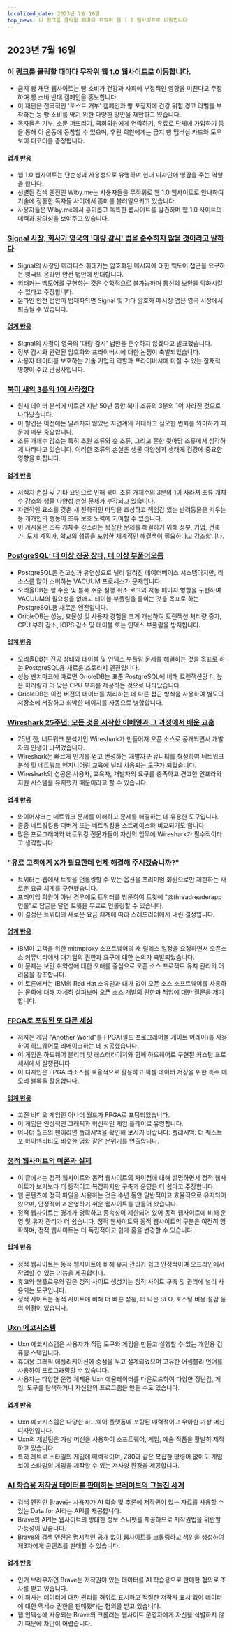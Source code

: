 ```yaml
---
localized_date: 2023년 7월 16일
top_news: 이 링크를 클릭할 때마다 무작위 웹 1.0 웹사이트로 이동합니다
---
```


## 2023년 7월 16일

### [이 링크를 클릭할 때마다 무작위 웹 1.0 웹사이트로 이동합니다](https://wiby.me/surprise/).

- 금지 빵 재단 웹사이트는 빵 소비가 건강과 사회에 부정적인 영향을 미친다고 주장하며 빵 소비 반대 캠페인을 홍보합니다.
- 이 재단은 전국적인 '토스트 거부' 캠페인과 빵 포장지에 건강 위험 경고 라벨을 부착하는 등 빵 소비를 막기 위한 다양한 방안을 제안하고 있습니다.
- 독자들은 기부, 소문 퍼뜨리기, 국회의원에게 연락하기, 유료로 단체에 가입하기 등을 통해 이 운동에 동참할 수 있으며, 후원 회원에게는 금지 빵 멤버십 카드와 도우 보이 디코더를 증정합니다.

#### [업계 반응](http://news.ycombinator.com/item?id=36739920)

- 웹 1.0 웹사이트는 단순성과 사용성으로 유명하며 현대 디자인에 영감을 주는 역할을 합니다.
- 선별된 검색 엔진인 Wiby.me는 사용자들을 무작위로 웹 1.0 웹사이트로 안내하여 기술에 정통한 독자들 사이에서 흥미를 불러일으키고 있습니다.
- 사용자들은 Wiby.me에서 흥미롭고 독특한 웹사이트를 발견하며 웹 1.0 사이트의 매력과 창의성을 보여주고 있습니다.

### [Signal 사장, 회사가 영국의 '대량 감시' 법을 준수하지 않을 것이라고 말하다](https://fortune.com/2023/07/13/signal-president-mass-surveillance-uk-law/)

- Signal의 사장인 메러디스 휘태커는 암호화된 메시지에 대한 백도어 접근을 요구하는 영국의 온라인 안전 법안에 반대합니다.
- 휘태커는 백도어를 구현하는 것은 수학적으로 불가능하며 통신의 보안을 약화시킬 수 있다고 주장합니다.
- 온라인 안전 법안이 법제화되면 Signal 및 기타 암호화 메시징 앱은 영국 시장에서 퇴출될 수 있습니다.

#### [업계 반응](http://news.ycombinator.com/item?id=36737733)

- Signal의 사장이 영국의 '대량 감시' 법안을 준수하지 않겠다고 발표했습니다.
- 정부 감시와 관련된 암호화와 프라이버시에 대한 논쟁이 촉발되었습니다.
- 사용자 데이터를 보호하는 기술 기업의 역할과 프라이버시에 미칠 수 있는 잠재적 영향이 주요 관심사입니다.

### [북미 새의 3분의 1이 사라졌다](https://nautil.us/a-third-of-north-americas-birds-have-vanished-340007/)

- 원시 데이터 분석에 따르면 지난 50년 동안 북미 조류의 3분의 1이 사라진 것으로 나타났습니다.
- 이 발견은 이전에는 알려지지 않았던 자연계의 거대하고 심오한 변화를 의미하기 때문에 매우 중요합니다.
- 조류 개체수 감소는 특히 초원 조류와 숲 조류, 그리고 흔한 뒷마당 조류에서 심각하게 나타나고 있습니다. 이러한 조류의 손실은 생물 다양성과 생태계 건강에 중요한 영향을 미칩니다.

#### [업계 반응](http://news.ycombinator.com/item?id=36741910)

- 서식지 손실 및 기타 요인으로 인해 북미 조류 개체수의 3분의 1이 사라져 조류 개체수 감소와 생물 다양성 손실 문제가 부각되고 있습니다.
- 자연적인 요소를 갖춘 새 친화적인 마당을 조성하고 책임감 있는 반려동물을 키우는 등 개개인의 행동이 조류 보호 노력에 기여할 수 있습니다.
- 이 게시물은 조류 개체수 감소라는 복잡한 문제를 해결하기 위해 정부, 기업, 건축가, 도시 계획가, 학교의 행동을 포함한 체계적인 해결책이 필요하다고 강조합니다.

### [PostgreSQL: 더 이상 진공 상태, 더 이상 부풀어오름](https://www.orioledata.com/blog/no-more-vacuum-in-postgresql/)

- PostgreSQL은 견고성과 유연성으로 널리 알려진 데이터베이스 시스템이지만, 리소스를 많이 소비하는 VACUUM 프로세스가 문제입니다.
- 오리올DB는 행 수준 및 블록 수준 실행 취소 로그와 자동 페이지 병합을 구현하여 VACUUM의 필요성을 없애고 테이블 부풀림을 줄이는 것을 목표로 하는 PostgreSQL용 새로운 엔진입니다.
- OrioleDB는 성능, 효율성 및 사용자 경험을 크게 개선하여 트랜잭션 처리량 증가, CPU 부하 감소, IOPS 감소 및 테이블 또는 인덱스 부풀림을 방지합니다.

#### [업계 반응](http://news.ycombinator.com/item?id=36740921)

- 오리올DB는 진공 상태와 테이블 및 인덱스 부풀림 문제를 해결하는 것을 목표로 하는 PostgreSQL용 새로운 스토리지 엔진입니다.
- 성능 벤치마크에 따르면 OrioleDB는 표준 PostgreSQL에 비해 트랜잭션당 더 높은 처리량과 더 낮은 CPU 부하를 제공하는 것으로 나타났습니다.
- OrioleDB는 이전 버전의 데이터를 처리하는 데 다른 접근 방식을 사용하여 별도의 저장소에 저장하고 희박한 페이지를 자동으로 병합합니다.

### [Wireshark 25주년: 모든 것을 시작한 이메일과 그 과정에서 배운 교훈](https://blog.wireshark.org/2023/07/wireshark-is-25/)

- 25년 전, 네트워크 분석기인 Wireshark가 만들어져 오픈 소스로 공개되면서 개발자의 인생이 바뀌었습니다.
- Wireshark는 빠르게 인기를 얻고 번성하는 개발자 커뮤니티를 형성하여 네트워크 분석 및 네트워크 엔지니어링 교육에 널리 사용되는 도구가 되었습니다.
- Wireshark의 성공은 사용자, 교육자, 개발자의 요구를 충족하고 견고한 인프라와 지원 시스템을 유지했기 때문이라고 할 수 있습니다.

#### [업계 반응](http://news.ycombinator.com/item?id=36734214)

- 와이어샤크는 네트워크 문제를 이해하고 문제를 해결하는 데 유용한 도구입니다.
- 종종 네트워킹용 디버거 또는 네트워킹용 스트레이스와 비교되기도 합니다.
- 많은 프로그래머와 네트워킹 전문가들이 자신의 업무에 Wireshark가 필수적이라고 생각합니다.

### ["유료 고객에게 X가 필요한데 언제 해결해 주시겠습니까?"](https://twitter.com/maximilianhils/status/1680193548212228097)

- 트위터는 웹에서 트윗을 언롤링할 수 있는 옵션을 프리미엄 회원으로만 제한하는 새로운 요금 체계를 구현했습니다.
- 프리미엄 회원이 아닌 경우에도 트위터를 방문하여 트윗에 "@threadreaderapp 언롤"로 답글을 달면 트윗을 무료로 언롤링할 수 있습니다.
- 이 결정은 트위터의 새로운 요금 체계에 따라 스레드리더에서 내린 결정입니다.

#### [업계 반응](http://news.ycombinator.com/item?id=36737567)

- IBM이 고객을 위한 mitmproxy 소프트웨어의 새 릴리스 일정을 요청하면서 오픈소스 커뮤니티에서 대기업의 권한과 요구에 대한 논의가 촉발되었습니다.
- 이 문제는 보안 취약성에 대한 오해를 중심으로 오픈 소스 프로젝트 유지 관리의 어려움을 강조합니다.
- 이 토론에서는 IBM의 Red Hat 소유권과 대가 없이 오픈 소스 소프트웨어를 사용하는 문화에 대해 자세히 살펴보며 오픈 소스 개발의 권한과 책임에 대한 질문을 제기합니다.

### [FPGA로 포팅된 또 다른 세상](https://github.com/sylefeb/a5k)

- 저자는 게임 "Another World"를 FPGA(필드 프로그래머블 게이트 어레이)를 사용하여 하드웨어로 리메이크하는 데 성공했습니다.
- 이 게임은 하드웨어 블리터 및 래스터라이저와 함께 하드웨어로 구현된 커스텀 프로세서에서 실행됩니다.
- 이 디자인은 FPGA 리소스를 효율적으로 활용하고 픽셀 데이터 저장을 위한 특수 메모리 블록을 활용합니다.

#### [업계 반응](http://news.ycombinator.com/item?id=36738347)

- 고전 비디오 게임인 어나더 월드가 FPGA로 포팅되었습니다.
- 이 게임은 인상적인 그래픽과 혁신적인 게임 플레이로 유명합니다.
- 어나더 월드의 팬이라면 플래시백을 확인해 보시기 바랍니다: 플래시백: 더 퀘스트 포 아이덴티티도 비슷한 영화 같은 분위기를 연출합니다.

### [정적 웹사이트의 이론과 실제](https://utcc.utoronto.ca/~cks/space/blog/web/StaticWebsiteTheoryPractice)

- 이 글에서는 정적 웹사이트와 동적 웹사이트의 차이점에 대해 설명하면서 정적 웹사이트가 보기보다 더 동적이고 복잡하지만 구축과 운영은 더 쉽다고 주장합니다.
- 웹 콘텐츠에 정적 파일을 사용하는 것은 수년 동안 일반적이고 효율적으로 유지되어 왔으며, 안정적이고 운영하기 쉬운 웹사이트를 만들어 왔습니다.
- 정적 웹사이트는 경계가 명확하고 종속성이 제한되어 있어 동적 웹사이트에 비해 운영 및 유지 관리가 더 쉽습니다. 정적 웹사이트와 동적 웹사이트의 구분은 여전히 명확하며, 정적 웹사이트는 더 독립적이고 쉽게 홈을 변경할 수 있습니다.

#### [업계 반응](http://news.ycombinator.com/item?id=36734423)

- 정적 웹사이트는 동적 웹사이트에 비해 유지 관리가 쉽고 안정적이며 오프라인에서 작업할 수 있는 기능을 제공합니다.
- 휴고와 웹플로우와 같은 정적 사이트 생성기는 정적 사이트 구축 및 관리에 널리 사용되는 도구입니다.
- 정적 사이트는 동적 사이트에 비해 더 빠른 성능, 더 나은 SEO, 호스팅 비용 절감 등의 이점이 있습니다.

### [Uxn 에코시스템](https://100r.co/site/uxn.html)

- Uxn 에코시스템은 사용자가 직접 도구와 게임을 만들고 실행할 수 있는 개인용 컴퓨팅 스택입니다.
- 휴대용 그래픽 애플리케이션에 중점을 두고 설계되었으며 고유한 어셈블리 언어를 사용하여 프로그래밍할 수 있습니다.
- 사용자는 다양한 운영 체제용 Uxn 에뮬레이터를 다운로드하여 다양한 장난감, 게임, 도구를 탐색하거나 자신만의 프로그램을 만들 수도 있습니다.

#### [업계 반응](http://news.ycombinator.com/item?id=36734445)

- Uxn 에코시스템은 다양한 하드웨어 플랫폼에 포팅된 매력적이고 우아한 가상 머신 디자인입니다.
- Uxn의 개발팀은 가상 머신을 사용하여 소프트웨어, 게임, 예술 작품을 활발히 제작하고 있습니다.
- 특히 레트로 스타일의 게임에 매력적이며, Z80과 같은 복잡한 명령어 없이도 게임보이 스타일의 게임을 제작할 수 있는 저사양 환경을 제공합니다.

### [AI 학습용 저작권 데이터를 판매하는 브레이브의 그늘진 세계](https://stackdiary.com/brave-selling-copyrighted-data-for-ai-training/)

- 검색 엔진인 Brave는 사용자가 AI 학습 및 추론에 저작권이 있는 자료를 사용할 수 있는 Data for AI라는 API를 제공합니다.
- Brave의 API는 웹사이트의 방대한 정보 스니펫을 제공하므로 저작권법을 위반할 가능성이 있습니다.
- Brave의 검색 엔진은 명시적인 공개 없이 웹사이트를 크롤링하고 색인을 생성하여 제3자에게 콘텐츠를 판매할 수 있습니다.

#### [업계 반응](http://news.ycombinator.com/item?id=36735777)

- 인기 브라우저인 Brave는 저작권이 있는 데이터를 AI 학습용으로 판매한 혐의로 조사를 받고 있습니다.
- 이 회사는 데이터에 대한 권리를 허위로 표시하고 적절한 저작자 표시 없이 데이터에 대한 액세스 권한을 판매했다는 혐의를 받고 있습니다.
- 웹 인덱싱에 사용되는 Brave의 크롤러는 웹사이트 운영자에게 자신을 식별하지 않기 때문에 차단이 어렵습니다.
